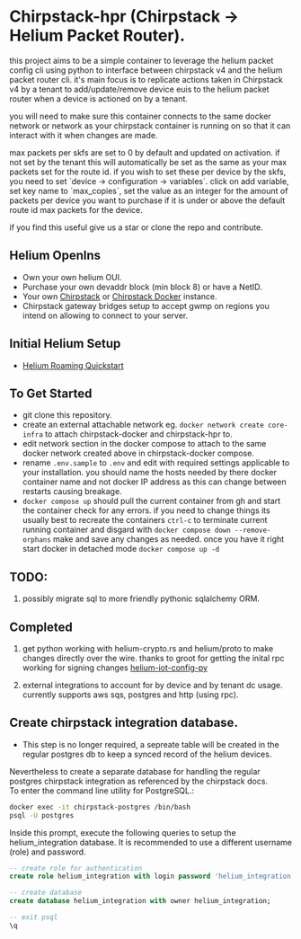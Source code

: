 # Chirpstack-hpr (Chirpstack -> Helium Packet Router).
<p>
this project aims to be a simple container to leverage the helium packet config cli using python to interface between chirpstack v4 and the helium packet router cli. it's main focus is to replicate actions taken in Chirpstack v4 by a tenant to add/update/remove device euis to the helium packet router when a device is actioned on by a tenant.</p>
<p>
you will need to make sure this container connects to the same docker network or network as your chirpstack container is running on so that it can interact with it when changes are made.
</p>
<p>
max packets per skfs are set to 0 by default and updated on activation. if not set by the tenant this will automatically be set as the same as your max packets set for the route id. if you wish to set these per device by the skfs, you need to set `device -> configuration -> variables`. click on add variable, set key name to `max_copies`, set the value as an integer for the amount of packets per device you want to purchase if it is under or above the default route id max packets for the device.
</p>
<p>
if you find this useful give us a star or clone the repo and contribute.
</p>

## Helium Openlns
- Own your own helium OUI.
- Purchase your own devaddr block (min block 8) or have a NetID.
- Your own [Chirpstack](https://github.com/chirpstack/chirpstack) or [Chirpstack Docker](https://github.com/chirpstack/chirpstack-docker) instance.
- Chirpstack gateway bridges setup to accept gwmp on regions you intend on allowing to connect to your server.

## Initial Helium Setup
- [Helium Roaming Quickstart](https://docs.helium.com/iot/lorawan-roaming/#roaming-quickstart)

## To Get Started
- git clone this repository.
- create an external attachable network eg. `docker network create core-infra` to attach chirpstack-docker and chirpstack-hpr to.
- edit network section in the docker compose to attach to the same docker network created above in chirpstack-docker compose.
- rename `.env.sample` to `.env` and edit with required settings applicable to your installation. you should name the hosts needed by there docker container name and not docker IP address as this can change between restarts causing breakage.
- `docker compose up` should pull the current container from gh and start the container check for any errors. if you need to change things its usually best to recreate the containers `ctrl-c` to terminate current running container and disgard with `docker compose down --remove-orphans` make and save any changes as needed. once you have it right start docker in detached mode `docker compose up -d`


## TODO:
1. possibly migrate sql to more friendly pythonic sqlalchemy ORM.

## Completed
1. get python working with helium-crypto.rs and helium/proto to make changes directly over the wire.
thanks to groot for getting the inital rpc working for signing changes [helium-iot-config-py](https://github.com/mawdegroot/helium-iot-config-py)

2. external integrations to account for by device and by tenant dc usage. currently supports aws sqs, postgres and http (using rpc).

## Create chirpstack integration database.
- This step is no longer required, a sepreate table will be created in the regular postgres db to keep a synced record of
the helium devices.

Nevertheless to create a separate database for handling the regular postgres chirpstack integration as referenced by the
chirpstack docs.<br />
To enter the command line utility for PostgreSQL.:
```sh
docker exec -it chirpstack-postgres /bin/bash
psql -U postgres
```

Inside this prompt, execute the following queries to setup the helium_integration database. It is recommended to use a different username (role) and password.

```sql
-- create role for authentication
create role helium_integration with login password 'helium_integration';

-- create database
create database helium_integration with owner helium_integration;

-- exit psql
\q
```
